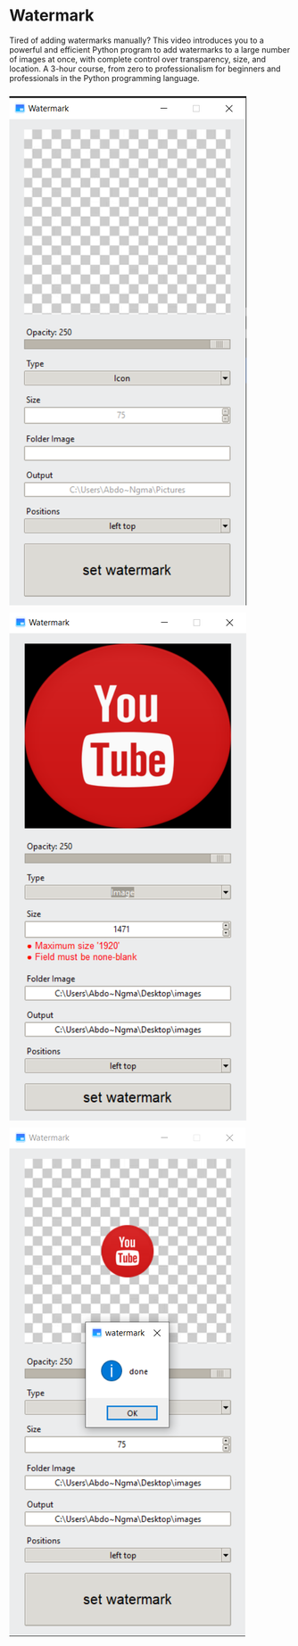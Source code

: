 # Watermark
Tired of adding watermarks manually? This video introduces you to a powerful and efficient Python program to add watermarks to a large number of images at once, with complete control over transparency, size, and location. A 3-hour course, from zero to professionalism for beginners and professionals in the Python programming language.

<img src="screen_2.png" style="margin-top: 10px;" />
<img src="screen_3.png" style="margin-top: 10px;" />
<img src="screen_4.png" style="margin-top: 10px;" />
